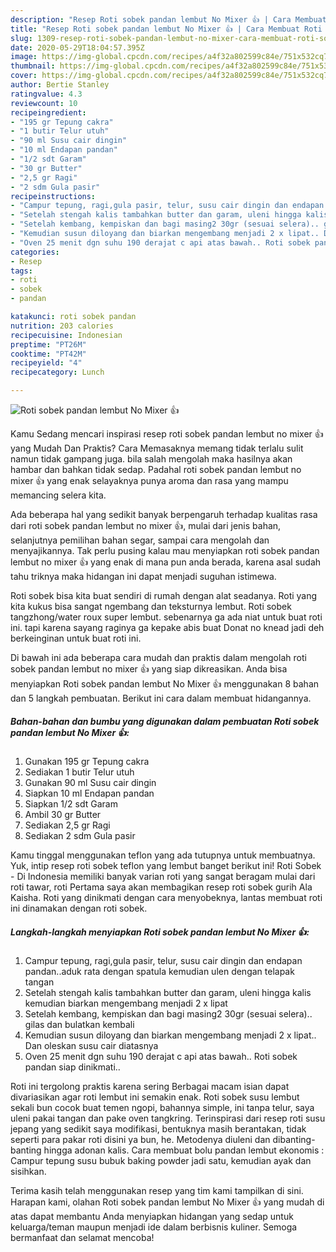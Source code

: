 ```yaml
---
description: "Resep Roti sobek pandan lembut No Mixer 👍 | Cara Membuat Roti sobek pandan lembut No Mixer 👍 Yang Menggugah Selera"
title: "Resep Roti sobek pandan lembut No Mixer 👍 | Cara Membuat Roti sobek pandan lembut No Mixer 👍 Yang Menggugah Selera"
slug: 1309-resep-roti-sobek-pandan-lembut-no-mixer-cara-membuat-roti-sobek-pandan-lembut-no-mixer-yang-menggugah-selera
date: 2020-05-29T18:04:57.395Z
image: https://img-global.cpcdn.com/recipes/a4f32a802599c84e/751x532cq70/roti-sobek-pandan-lembut-no-mixer-👍-foto-resep-utama.jpg
thumbnail: https://img-global.cpcdn.com/recipes/a4f32a802599c84e/751x532cq70/roti-sobek-pandan-lembut-no-mixer-👍-foto-resep-utama.jpg
cover: https://img-global.cpcdn.com/recipes/a4f32a802599c84e/751x532cq70/roti-sobek-pandan-lembut-no-mixer-👍-foto-resep-utama.jpg
author: Bertie Stanley
ratingvalue: 4.3
reviewcount: 10
recipeingredient:
- "195 gr Tepung cakra"
- "1 butir Telur utuh"
- "90 ml Susu cair dingin"
- "10 ml Endapan pandan"
- "1/2 sdt Garam"
- "30 gr Butter"
- "2,5 gr Ragi"
- "2 sdm Gula pasir"
recipeinstructions:
- "Campur tepung, ragi,gula pasir, telur, susu cair dingin dan endapan pandan..aduk rata dengan spatula kemudian ulen dengan telapak tangan"
- "Setelah stengah kalis tambahkan butter dan garam, uleni hingga kalis kemudian biarkan mengembang menjadi 2 x lipat"
- "Setelah kembang, kempiskan dan bagi masing2 30gr (sesuai selera).. gilas dan bulatkan kembali"
- "Kemudian susun diloyang dan biarkan mengembang menjadi 2 x lipat.. Dan oleskan susu cair diatasnya"
- "Oven 25 menit dgn suhu 190 derajat c api atas bawah.. Roti sobek pandan siap dinikmati.."
categories:
- Resep
tags:
- roti
- sobek
- pandan

katakunci: roti sobek pandan 
nutrition: 203 calories
recipecuisine: Indonesian
preptime: "PT26M"
cooktime: "PT42M"
recipeyield: "4"
recipecategory: Lunch

---
```



![Roti sobek pandan lembut No Mixer 👍](https://img-global.cpcdn.com/recipes/a4f32a802599c84e/751x532cq70/roti-sobek-pandan-lembut-no-mixer-👍-foto-resep-utama.jpg)

Kamu Sedang mencari inspirasi resep roti sobek pandan lembut no mixer 👍 yang Mudah Dan Praktis? Cara Memasaknya memang tidak terlalu sulit namun tidak gampang juga. bila salah mengolah maka hasilnya akan hambar dan bahkan tidak sedap. Padahal roti sobek pandan lembut no mixer 👍 yang enak selayaknya punya aroma dan rasa yang mampu memancing selera kita.

Ada beberapa hal yang sedikit banyak berpengaruh terhadap kualitas rasa dari roti sobek pandan lembut no mixer 👍, mulai dari jenis bahan, selanjutnya pemilihan bahan segar, sampai cara mengolah dan menyajikannya. Tak perlu pusing kalau mau menyiapkan roti sobek pandan lembut no mixer 👍 yang enak di mana pun anda berada, karena asal sudah tahu triknya maka hidangan ini dapat menjadi suguhan istimewa.

Roti sobek bisa kita buat sendiri di rumah dengan alat seadanya. Roti yang kita kukus bisa sangat ngembang dan teksturnya lembut. Roti sobek tangzhong/water roux super lembut. sebenarnya ga ada niat untuk buat roti ini. tapi karena sayang raginya ga kepake abis buat Donat no knead jadi deh berkeinginan untuk buat roti ini.


Di bawah ini ada beberapa cara mudah dan praktis dalam mengolah roti sobek pandan lembut no mixer 👍 yang siap dikreasikan. Anda bisa menyiapkan Roti sobek pandan lembut No Mixer 👍 menggunakan 8 bahan dan 5 langkah pembuatan. Berikut ini cara dalam membuat hidangannya.

<!--inarticleads1-->

##### Bahan-bahan dan bumbu yang digunakan dalam pembuatan Roti sobek pandan lembut No Mixer 👍:

1. Gunakan 195 gr Tepung cakra
1. Sediakan 1 butir Telur utuh
1. Gunakan 90 ml Susu cair dingin
1. Siapkan 10 ml Endapan pandan
1. Siapkan 1/2 sdt Garam
1. Ambil 30 gr Butter
1. Sediakan 2,5 gr Ragi
1. Sediakan 2 sdm Gula pasir


Kamu tinggal menggunakan teflon yang ada tutupnya untuk membuatnya. Yuk, intip resep roti sobek teflon yang lembut banget berikut ini! Roti Sobek - Di Indonesia memiliki banyak varian roti yang sangat beragam mulai dari roti tawar, roti Pertama saya akan membagikan resep roti sobek gurih Ala Kaisha. Roti yang dinikmati dengan cara menyobeknya, lantas membuat roti ini dinamakan dengan roti sobek. 

<!--inarticleads2-->

##### Langkah-langkah menyiapkan Roti sobek pandan lembut No Mixer 👍:

1. Campur tepung, ragi,gula pasir, telur, susu cair dingin dan endapan pandan..aduk rata dengan spatula kemudian ulen dengan telapak tangan
1. Setelah stengah kalis tambahkan butter dan garam, uleni hingga kalis kemudian biarkan mengembang menjadi 2 x lipat
1. Setelah kembang, kempiskan dan bagi masing2 30gr (sesuai selera).. gilas dan bulatkan kembali
1. Kemudian susun diloyang dan biarkan mengembang menjadi 2 x lipat.. Dan oleskan susu cair diatasnya
1. Oven 25 menit dgn suhu 190 derajat c api atas bawah.. Roti sobek pandan siap dinikmati..


Roti ini tergolong praktis karena sering Berbagai macam isian dapat divariasikan agar roti lembut ini semakin enak. Roti sobek susu lembut sekali bun cocok buat temen ngopi, bahannya simple, ini tanpa telur, saya uleni pakai tangan dan pake oven tangkring. Terinspirasi dari resep roti susu jepang yang sedikit saya modifikasi, bentuknya masih berantakan, tidak seperti para pakar roti disini ya bun, he. Metodenya diuleni dan dibanting-banting hingga adonan kalis. Cara membuat bolu pandan lembut ekonomis : Campur tepung susu bubuk baking powder jadi satu, kemudian ayak dan sisihkan. 

Terima kasih telah menggunakan resep yang tim kami tampilkan di sini. Harapan kami, olahan Roti sobek pandan lembut No Mixer 👍 yang mudah di atas dapat membantu Anda menyiapkan hidangan yang sedap untuk keluarga/teman maupun menjadi ide dalam berbisnis kuliner. Semoga bermanfaat dan selamat mencoba!
